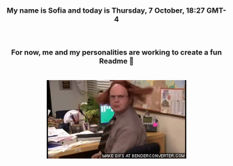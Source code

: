 


<div align="center">
<h3 >My name is Sofia and today is Thursday, 7 October, 18:27 GMT-4</h3><br>
<h3 >For now, me and my personalities are working to create a fun Readme 👋
</h3><br>
<img src='img/dwight.gif' alt='working...'/>
</div>
